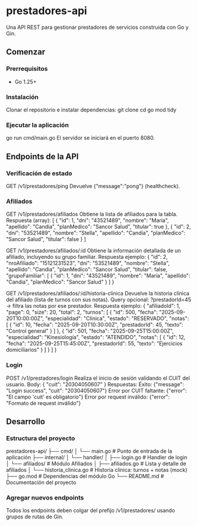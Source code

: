 # prestadores-api

Una API REST para gestionar prestadores de servicios construida con Go y Gin.

## Comenzar

### Prerrequisitos
- Go 1.25+

### Instalación
Clonar el repositorio e instalar dependencias:
git clone <repository-url>
cd <yourFolderProject>
go mod tidy

### Ejecutar la aplicación
go run cmd/main.go
El servidor se iniciará en el puerto 8080.

## Endpoints de la API

### Verificación de estado
GET /v1/prestadores/ping
Devuelve {"message":"pong"} (healthcheck).

### Afiliados
GET /v1/prestadores/afiliados
Obtiene la lista de afiliados para la tabla.
Respuesta (array):
[
    { "id": 1, "dni": "43521489", "nombre": "María", "apellido": "Candia", "planMedico": "Sancor Salud", "titular": true },
    { "id": 2, "dni": "53521489", "nombre": "Stella", "apellido": "Candia", "planMedico": "Sancor Salud", "titular": false }
]

GET /v1/prestadores/afiliados/:id
Obtiene la información detallada de un afiliado, incluyendo su grupo familiar.
Respuesta ejemplo:
{
    "id": 2,
    "nroAfiliado": "15121231523",
    "dni": "53521489",
    "nombre": "Stella",
    "apellido": "Candia",
    "planMedico": "Sancor Salud",
    "titular": false,
    "grupoFamiliar": [
        {
        "id": 1,
        "dni": "43521489",
        "nombre": "María",
        "apellido": "Candia",
        "planMedico": "Sancor Salud"
        }
    ]
}

GET /v1/prestadores/afiliados/:id/historia-clinica
Devuelve la historia clínica del afiliado (lista de turnos con sus notas).
Query opcional: ?prestadorId=45 → filtra las notas por ese prestador.
Respuesta ejemplo:
{
    "afiliadoId": 1,
    "page": 0,
    "size": 20,
    "total": 2,
    "turnos": [
        {
            "id": 500,
            "fecha": "2025-09-20T10:00:00Z",
            "especialidad": "Clínica",
            "estado": "RESERVADO",
            "notas": [
                { "id": 10, "fecha": "2025-09-20T10:30:00Z", "prestadorId": 45, "texto": "Control general" }
            ]
        },
        {
            "id": 501,
            "fecha": "2025-09-25T15:00:00Z",
            "especialidad": "Kinesiología",
            "estado": "ATENDIDO",
            "notas": [
                { "id": 12, "fecha": "2025-09-25T15:45:00Z", "prestadorId": 55, "texto": "Ejercicios domiciliarios" }
            ]
        }
    ]
}

### Login
POST /v1/prestadores/login
Realiza el inicio de sesión validando el CUIT del usuario.
Body:
{ 
    "cuit": "20304050607" 
}
Respuestas:
Éxito: {"message": "Login success", "cuit": "20304050607"}
Error por CUIT faltante: {"error": "El campo 'cuit' es obligatorio"}
Error por request inválido: {"error": "Formato de request inválido"}

## Desarrollo

### Estructura del proyecto
prestadores-api/
├── cmd/
│   └── main.go                      # Punto de entrada de la aplicación
├── internal/
│   └── handler/
│       ├── login.go                 # Handler de login
│       └── afiliados/               # Módulo Afiliados
│           ├── afiliados.go         # Lista y detalle de afiliados
│           └── historia_clinica.go  # Historia clínica: turnos + notas (mock)
├── go.mod                           # Dependencias del módulo Go
└── README.md                        # Documentación del proyecto

### Agregar nuevos endpoints
Todos los endpoints deben colgar del prefijo /v1/prestadores/ usando grupos de rutas de Gin.